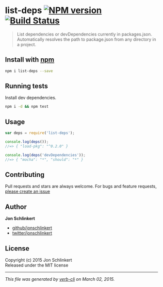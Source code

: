 # list-deps [![NPM version](https://badge.fury.io/js/list-deps.svg)](http://badge.fury.io/js/list-deps)  [![Build Status](https://travis-ci.org/jonschlinkert/list-deps.svg)](https://travis-ci.org/jonschlinkert/list-deps) 

> List dependencies or devDependencies currently in packages.json. Automatically resolves the path to package.json from any directory in a project.

## Install with [npm](npmjs.org)

```bash
npm i list-deps --save
```

## Running tests
Install dev dependencies.

```bash
npm i -d && npm test
```


## Usage

```js
var deps = require('list-deps');

console.log(deps());
//=> { "load-pkg": "^0.2.0" }

console.log(deps('devDependencies'));
//=> { "mocha": "*", "should": "*" }
```

## Contributing
Pull requests and stars are always welcome. For bugs and feature requests, [please create an issue](https://github.com/jonschlinkert/list-deps/issues)

## Author

**Jon Schlinkert**
 
+ [github/jonschlinkert](https://github.com/jonschlinkert)
+ [twitter/jonschlinkert](http://twitter.com/jonschlinkert) 

## License
Copyright (c) 2015 Jon Schlinkert  
Released under the MIT license

***

_This file was generated by [verb-cli](https://github.com/assemble/verb-cli) on March 02, 2015._
